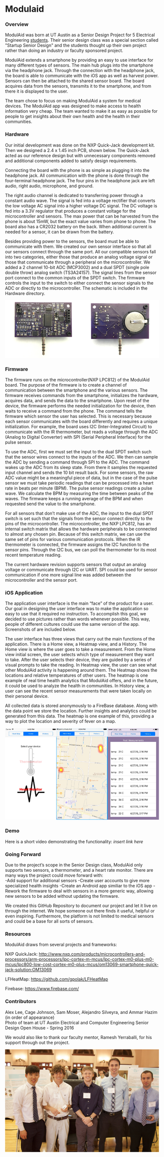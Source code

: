 # Modulaid

### Overview
ModulAid was born at UT Austin as a Senior Design Project for 5 Electrical Engineering [students](#contributors). Their senior design class was a special section called "Startup Senior Design" and the students thought up their own project rather than doing an industry or faculty sponsored project.

ModulAid extends a smartphone by providing an easy to use interface for many different types of sensors. The main hub plugs into the smartphone via the headphone jack. Through the connection with the headphone jack, the board is able to communicate with the iOS app as well as harvest power. Sensors can then be attached to the shared sensor board. The board acquires data from the sensors, transmits it to the smartphone, and from there it is displayed to the user.

The team chose to focus on making ModulAid a system for medical devices. The ModulAid app was designed to make access to health information very cheap. The team wanted to make it as easy as possible for people to get insights about their own health and the health in their communities. 

### Hardware
Our initial development was done on the NXP Quick-Jack development kit. Then we designed a 2.4 x 1.45 inch PCB, shown below. The Quick-Jack acted as our reference design but with unnecessary components removed and additional components added to satisfy design requirements.

Connecting the board with the phone is as simple as plugging it into the headphone jack. All communication with the phone is done through the four-terminal headphone jack. The four pins in the headphone jack are left audio, right audio, microphone, and ground.

The right audio channel is dedicated to transferring power through a constant audio wave. The signal is fed into a voltage rectifier that converts the low voltage AC signal into a higher voltage DC signal. The DC voltage is fed into a 3.3V regulator that produces a constant voltage for the microcontroller and sensors. The max power that can be harvested from the phone is about 15mW, but the exact value varies from phone to phone. The board also has a CR2032 battery on the back. When additional current is needed for a sensor, it can be drawn from the battery.

Besides providing power to the sensors, the board must be able to communicate with them. We created our own sensor interface so that all our sensors connect through the same port. All our compatible sensors fall into two categories, either those that produce an analog voltage signal or those that communicate through a peripheral on the microcontroller. We added a 2 channel 10-bit ADC (MCP3002) and a dual SPDT (single pole double throw) analog switch (TS3A24157). The signal lines from the sensor port connect to the common inputs of the SPDT switch. The firmware controls the input to the switch to either connect the sensor signals to the ADC or directly to the microcontroller. The schematic is included in the Hardware directory.

![alt tag](images/PCB_combo.png)

### Firmware
The firmware runs on the microcontroller(NXP LPC812) of the ModulAid board. The purpose of the firmware is to create a channel of communication between the smartphone and the various sensors. The firmware receives commands from the smartphone, initializes the hardware, acquires data, and sends the data to the smartphone. Upon reset of the device, the firmware performs the needed initialization for the device, then waits to receive a command from the phone. The command tells the firmware which sensor the user has selected. This is necessary because each sensor communicates with the board differently and requires a unique initialization. For example, the board uses I2C (Inter-Integrated Circuit) to communicate with the IR thermometer, but reads a voltage through the ADC (Analog to Digital Converter) with SPI (Serial Peripheral Interface) for the pulse sensor.

To use the ADC, first we must set the input to the dual SPDT switch such that the sensor wires connect to the inputs of the ADC. We then can sample the ADC by sending a command through SPI to the ADC. The command wakes up the ADC from its sleep state. From there it samples the requested input channel and sends the 10 bit result back. For some sensors, the raw ADC value might be a meaningful piece of data, but in the case of the pulse sensor we must take periodic readings that can be processed into a heart rate in beats per minute (BPM). The pulse sensor readings create a pulse wave. We calculate the BPM by measuring the time between peaks of the waves. The firmware keeps a running average of the BPM and when requested send the value to the smartphone.

For all sensors that don’t make use of the ADC, the input to the dual SPDT switch is set such that the signals from the sensor connect directly to the pins of the microcontroller. The microcontroller, the NXP LPC812, has an internal switch matrix that allows the hardware peripherals to be connected to almost any chosen pin. Because of this switch matrix, we can use the same set of pins for various communication protocols. When the IR thermometer is connected, the firmware assigns the I2C function to the sensor pins. Through the I2C bus, we can poll the thermometer for its most recent temperature reading.

The current hardware revision supports sensors that output an analog voltage or communicate through I2C or UART. SPI could be used for sensor communication if one more signal line was added between the microcontroller and the sensor port.

### iOS Application
The application user interface is the main “face” of the product for a user. Our goal in designing the user interface was to make the application so easy to use that it required no instruction. To accomplish this goal, we decided to use pictures rather than words whenever possible. This way, people of different cultures could use the same version of the app. Screenshots of are included below.

The user interface has three views that carry out the main functions of the application. There is a Home view, a Heatmap view, and a History. The Home view is where the user goes to take a measurement. From the Home view initial screen, the user selects which type of measurement they want to take. After the user selects their device, they are guided by a series of visual prompts to take the reading. In Heatmap view, the user can see what other ModulAid activity is happening around them. The Heatmap shows the locations and relative temperatures of other users. The heatmap is one example of real time health analytics that ModulAid offers, and in the future, it could be used to analyze the health in communities. In History view, a user can see the recent sensor measurements that were taken locally on their personal device.

All collected data is stored anonymously to a FireBase database. Along with the data point we store the location. Further insights and analytics could be generated from this data. The heatmap is one example of this, providing a way to plot the location and severity of fever on a map.

![alt tag](images/screenshot_combo.png)


### Demo
Here is a short video demonstrating the functionality: *insert link here*

### Going Forward
Due to the project’s scope in the Senior Design class, ModulAid only supports two sensors, a thermometer, and a heart rate monitor. There are many ways the project could move forward with:   
	-Add support for additional sensors
	-Create user accounts to give more specialized health insights
	-Create an Android app similiar to the iOS app
	-Rework the firmware to deal with sensors in a more generic way, allowing new sensors to be added without updating the firmware.

We created this GitHub Repository to document our project and let it live on through the internet. We hope someone out there finds it useful, helpful or even inspiring. Furthermore, the platform is not limited to medical sensors and could be a base for all sorts of sensors.

### Resources
ModulAid draws from several projects and frameworks:

NXP QuickJack: http://www.nxp.com/products/microcontrollers-and-processors/arm-processors/lpc-cortex-m-mcus/lpc-cortex-m0-plus-m0-mcus/lpc800-low-cost-cortex-m0-plus-mcus/om13069-smartphone-quick-jack-solution:OM13069

LFHeatMap: https://github.com/gpolak/LFHeatMap

Firebase: https://www.firebase.com/

### Contributors 
Alex Lee, Cage Johnson, Sam Moser, Alejandro Silveyra, and Ammar Hazim (in order of appearance)    
Photo of team at UT Austin Electrical and Computer Engineering Senior Design Open House - Spring 2016

We would also like to thank our faculty mentor, Ramesh Yerraballi, for his support through out the project.

![alt tag](images/team.jpg)


